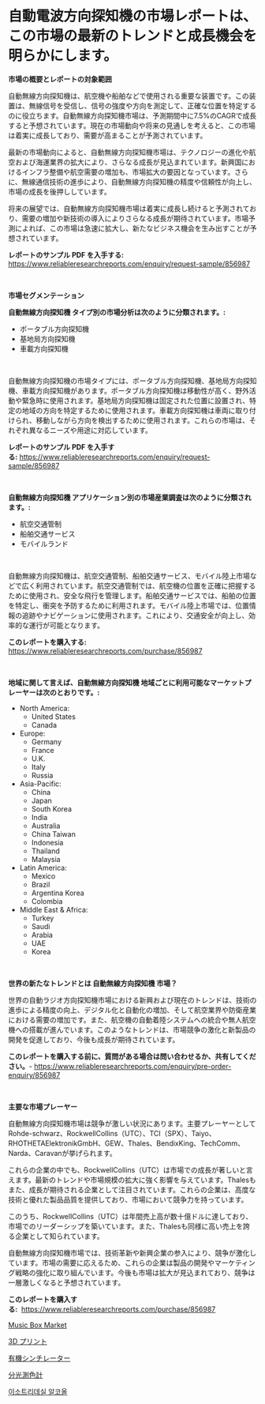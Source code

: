 <p><h1>自動電波方向探知機の市場レポートは、この市場の最新のトレンドと成長機会を明らかにします。</h1></p><p><strong>市場の概要とレポートの対象範囲</strong></p>
<p><p>自動無線方向探知機は、航空機や船舶などで使用される重要な装置です。この装置は、無線信号を受信し、信号の強度や方向を測定して、正確な位置を特定するのに役立ちます。自動無線方向探知機市場は、予測期間中に7.5%のCAGRで成長すると予想されています。現在の市場動向や将来の見通しを考えると、この市場は着実に成長しており、需要が高まることが予測されています。</p><p>最新の市場動向によると、自動無線方向探知機市場は、テクノロジーの進化や航空および海運業界の拡大により、さらなる成長が見込まれています。新興国におけるインフラ整備や航空需要の増加も、市場拡大の要因となっています。さらに、無線通信技術の進歩により、自動無線方向探知機の精度や信頼性が向上し、市場の成長を後押ししています。</p><p>将来の展望では、自動無線方向探知機市場は着実に成長し続けると予測されており、需要の増加や新技術の導入によりさらなる成長が期待されています。市場予測によれば、この市場は急速に拡大し、新たなビジネス機会を生み出すことが予想されています。</p></p>
<p><strong>レポートのサンプル PDF を入手する:</strong> <a href="https://www.reliableresearchreports.com/enquiry/request-sample/856987">https://www.reliableresearchreports.com/enquiry/request-sample/856987</a></p>
<p>&nbsp;</p>
<p><strong>市場セグメンテーション</strong></p>
<p><strong>自動無線方向探知機 タイプ別の市場分析は次のように分類されます。:</strong></p>
<p><ul><li>ポータブル方向探知機</li><li>基地局方向探知機</li><li>車載方向探知機</li></ul></p>
<p>&nbsp;</p>
<p><p>自動無線方向探知機の市場タイプには、ポータブル方向探知機、基地局方向探知機、車載方向探知機があります。ポータブル方向探知機は移動性が高く、野外活動や緊急時に使用されます。基地局方向探知機は固定された位置に設置され、特定の地域の方向を特定するために使用されます。車載方向探知機は車両に取り付けられ、移動しながら方向を検出するために使用されます。これらの市場は、それぞれ異なるニーズや用途に対応しています。</p></p>
<p><strong>レポートのサンプル PDF を入手する:</strong>&nbsp;<a href="https://www.reliableresearchreports.com/enquiry/request-sample/856987">https://www.reliableresearchreports.com/enquiry/request-sample/856987</a></p>
<p>&nbsp;</p>
<p><strong> 自動無線方向探知機 アプリケーション別の市場産業調査は次のように分類されます。:</strong></p>
<p><ul><li>航空交通管制</li><li>船舶交通サービス</li><li>モバイルランド</li></ul></p>
<p>&nbsp;</p>
<p><p>自動無線方向探知機は、航空交通管制、船舶交通サービス、モバイル陸上市場などで広く利用されています。航空交通管制では、航空機の位置を正確に把握するために使用され、安全な飛行を管理します。船舶交通サービスでは、船舶の位置を特定し、衝突を予防するために利用されます。モバイル陸上市場では、位置情報の追跡やナビゲーションに使用されます。これにより、交通安全が向上し、効率的な運行が可能となります。</p></p>
<p><strong>このレポートを購入する:</strong>&nbsp; <a href="https://www.reliableresearchreports.com/purchase/856987">https://www.reliableresearchreports.com/purchase/856987</a></p>
<p>&nbsp;</p>
<p><strong>地域に関して言えば、自動無線方向探知機 地域ごとに利用可能なマーケットプレーヤーは次のとおりです。:</strong></p>
<p><ul>
    <li>
        North America:
        <ul>
            <li>United States</li>
            <li>Canada</li>
        </ul>
    </li>
    <li>
        Europe:
        <ul>
            <li>Germany</li>
            <li>France</li>
            <li>U.K.</li>
            <li>Italy</li>
            <li>Russia</li>
        </ul>
    </li>
    <li>
        Asia-Pacific:
        <ul>
            <li>China</li>
            <li>Japan</li>
            <li>South Korea</li>
            <li>India</li>
            <li>Australia</li>
            <li>China Taiwan</li>
            <li>Indonesia</li>
            <li>Thailand</li>
            <li>Malaysia</li>
        </ul>
    </li>
    <li>
        Latin America:
        <ul>
            <li>Mexico</li>
            <li>Brazil</li>
            <li>Argentina Korea</li>
            <li>Colombia</li>
        </ul>
    </li>
    <li>
        Middle East & Africa:
        <ul>
            <li>Turkey</li>
            <li>Saudi</li>
            <li>Arabia</li>
            <li>UAE</li>
            <li>Korea</li>
        </ul>
    </li>
    </ul></p>
<p>&nbsp;</p>
<p><strong>世界の新たなトレンドとは 自動無線方向探知機 市場？</strong></p>
<p><p>世界の自動ラジオ方向探知機市場における新興および現在のトレンドは、技術の進歩による精度の向上、デジタル化と自動化の増加、そして航空業界や防衛産業における需要の増加です。また、航空機の自動着陸システムへの統合や無人航空機への搭載が進んでいます。このようなトレンドは、市場競争の激化と新製品の開発を促進しており、今後も成長が期待されています。</p></p>
<p><strong>このレポートを購入する前に、質問がある場合は問い合わせるか、共有してください。</strong>- <a href="https://www.reliableresearchreports.com/enquiry/pre-order-enquiry/856987">https://www.reliableresearchreports.com/enquiry/pre-order-enquiry/856987</a></p>
<p>&nbsp;</p>
<p><strong>主要な市場プレーヤー</strong></p>
<p><p>自動無線方向探知機市場は競争が激しい状況にあります。主要プレーヤーとしてRohde-schwarz、RockwellCollins（UTC）、TCI（SPX）、Taiyo、RHOTHETAElektronikGmbH、GEW、Thales、BendixKing、TechComm、Narda、Caravanが挙げられます。</p><p>これらの企業の中でも、RockwellCollins（UTC）は市場での成長が著しいと言えます。最新のトレンドや市場規模の拡大に強く影響を与えています。Thalesもまた、成長が期待される企業として注目されています。これらの企業は、高度な技術と優れた製品品質を提供しており、市場において競争力を持っています。</p><p>このうち、RockwellCollins（UTC）は年間売上高が数十億ドルに達しており、市場でのリーダーシップを築いています。また、Thalesも同様に高い売上を誇る企業として知られています。</p><p>自動無線方向探知機市場では、技術革新や新興企業の参入により、競争が激化しています。市場の需要に応えるため、これらの企業は製品の開発やマーケティング戦略の強化に取り組んでいます。今後も市場は拡大が見込まれており、競争は一層激しくなると予想されています。</p></p>
<p><strong>このレポートを購入する:</strong>&nbsp;&nbsp;<a href="https://www.reliableresearchreports.com/purchase/856987">https://www.reliableresearchreports.com/purchase/856987</a></p>
<p><p><a href="https://github.com/Alonsoolds3wq1d81czn8rbol/Market-Research-Report-List-1/blob/main/music-box-market.md">Music Box Market</a></p><p><a href="https://github.com/mreklxf44233/Market-Research-Report-List-1/blob/main/44388784018.md">3D プリント</a></p><p><a href="https://medium.com/@nicolasrown5/%E6%9C%89%E6%A9%9F%E3%82%B7%E3%83%B3%E3%83%81%E3%83%AC%E3%83%BC%E3%82%BF%E3%83%BC%E5%B8%82%E5%A0%B4%E3%83%AC%E3%83%9D%E3%83%BC%E3%83%88%E3%81%AF-%E3%81%93%E3%81%AE%E5%B8%82%E5%A0%B4%E3%81%AE%E6%9C%80%E6%96%B0%E3%81%AE%E3%83%88%E3%83%AC%E3%83%B3%E3%83%89%E3%81%A8%E6%88%90%E9%95%B7%E6%A9%9F%E4%BC%9A%E3%82%92%E6%98%8E%E3%82%89%E3%81%8B%E3%81%AB%E3%81%97%E3%81%A6%E3%81%84%E3%81%BE%E3%81%99-c6a9f0497e39">有機シンチレーター</a></p><p><a href="https://medium.com/@victor.sharp87978/%E3%82%B9%E3%83%9A%E3%82%AF%E3%83%88%E3%83%AB-%E3%82%AB%E3%83%A9%E3%83%BC%E3%83%A1%E3%83%BC%E3%82%BF%E3%83%BC%E5%B8%82%E5%A0%B4%E3%81%AE%E3%83%88%E3%83%AC%E3%83%B3%E3%83%89%E3%81%A8%E5%B8%82%E5%A0%B4%E5%88%86%E6%9E%90%E3%81%AF-2024%E5%B9%B4%E3%81%8B%E3%82%892031%E5%B9%B4%E3%81%BE%E3%81%A7%E3%81%AE%E6%9C%9F%E9%96%93%E3%81%AB%E4%BA%88%E6%B8%AC%E3%81%95%E3%82%8C%E3%81%A6%E3%81%84%E3%81%BE%E3%81%99-d2672e92dc77">分光測色計</a></p><p><a href="https://github.com/vs10l4sfg5c/Market-Research-Report-List-1/blob/main/34880123602.md">이소트리데실 알코올</a></p></p>